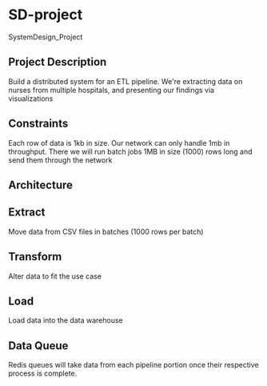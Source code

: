 # SD-project
SystemDesign_Project

## Project Description
Build a distributed system for an ETL pipeline. We're extracting data on nurses from multiple hospitals, and presenting our findings via visualizations

## Constraints

Each row of data is 1kb in size. Our network can only handle 1mb in throughput. There we will run batch jobs 1MB in size (1000) rows long and send them through the network


## Architecture

## Extract
Move data from CSV files in batches (1000 rows per batch)

## Transform
Alter data to fit the use case

## Load
Load data into the data warehouse

## Data Queue
Redis queues will take data from each pipeline portion once their respective process is complete.

